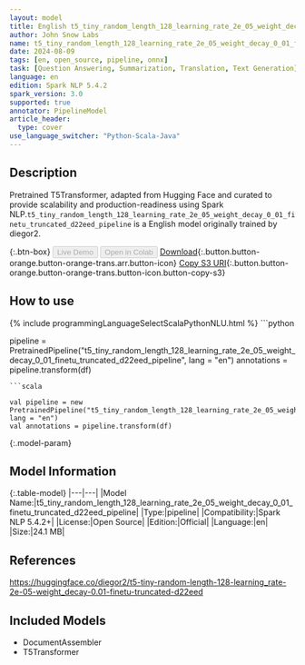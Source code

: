 ```yaml
---
layout: model
title: English t5_tiny_random_length_128_learning_rate_2e_05_weight_decay_0_01_finetu_truncated_d22eed_pipeline pipeline T5Transformer from diegor2
author: John Snow Labs
name: t5_tiny_random_length_128_learning_rate_2e_05_weight_decay_0_01_finetu_truncated_d22eed_pipeline
date: 2024-08-09
tags: [en, open_source, pipeline, onnx]
task: [Question Answering, Summarization, Translation, Text Generation]
language: en
edition: Spark NLP 5.4.2
spark_version: 3.0
supported: true
annotator: PipelineModel
article_header:
  type: cover
use_language_switcher: "Python-Scala-Java"
---
```


## Description

Pretrained T5Transformer, adapted from Hugging Face and curated to provide scalability and production-readiness using Spark NLP.`t5_tiny_random_length_128_learning_rate_2e_05_weight_decay_0_01_finetu_truncated_d22eed_pipeline` is a English model originally trained by diegor2.

{:.btn-box}
<button class="button button-orange" disabled>Live Demo</button>
<button class="button button-orange" disabled>Open in Colab</button>
[Download](https://s3.amazonaws.com/auxdata.johnsnowlabs.com/public/models/t5_tiny_random_length_128_learning_rate_2e_05_weight_decay_0_01_finetu_truncated_d22eed_pipeline_en_5.4.2_3.0_1723199738888.zip){:.button.button-orange.button-orange-trans.arr.button-icon}
[Copy S3 URI](s3://auxdata.johnsnowlabs.com/public/models/t5_tiny_random_length_128_learning_rate_2e_05_weight_decay_0_01_finetu_truncated_d22eed_pipeline_en_5.4.2_3.0_1723199738888.zip){:.button.button-orange.button-orange-trans.button-icon.button-copy-s3}

## How to use



<div class="tabs-box" markdown="1">
{% include programmingLanguageSelectScalaPythonNLU.html %}
```python

pipeline = PretrainedPipeline("t5_tiny_random_length_128_learning_rate_2e_05_weight_decay_0_01_finetu_truncated_d22eed_pipeline", lang = "en")
annotations =  pipeline.transform(df)   

```
```scala

val pipeline = new PretrainedPipeline("t5_tiny_random_length_128_learning_rate_2e_05_weight_decay_0_01_finetu_truncated_d22eed_pipeline", lang = "en")
val annotations = pipeline.transform(df)

```
</div>

{:.model-param}
## Model Information

{:.table-model}
|---|---|
|Model Name:|t5_tiny_random_length_128_learning_rate_2e_05_weight_decay_0_01_finetu_truncated_d22eed_pipeline|
|Type:|pipeline|
|Compatibility:|Spark NLP 5.4.2+|
|License:|Open Source|
|Edition:|Official|
|Language:|en|
|Size:|24.1 MB|

## References

https://huggingface.co/diegor2/t5-tiny-random-length-128-learning_rate-2e-05-weight_decay-0.01-finetu-truncated-d22eed

## Included Models

- DocumentAssembler
- T5Transformer